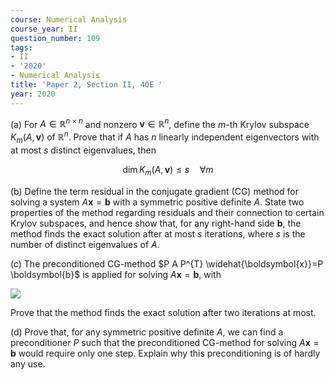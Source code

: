 ```yaml
---
course: Numerical Analysis
course_year: II
question_number: 109
tags:
- II
- '2020'
- Numerical Analysis
title: 'Paper 2, Section II, 40E '
year: 2020
---
```




(a) For $A \in \mathbb{R}^{n \times n}$ and nonzero $\boldsymbol{v} \in \mathbb{R}^{n}$, define the $m$-th Krylov subspace $K_{m}(A, \boldsymbol{v})$ of $\mathbb{R}^{n}$. Prove that if $A$ has $n$ linearly independent eigenvectors with at most $s$ distinct eigenvalues, then

$$\operatorname{dim} K_{m}(A, \boldsymbol{v}) \leqslant s \quad \forall m$$

(b) Define the term residual in the conjugate gradient (CG) method for solving a system $A \boldsymbol{x}=\boldsymbol{b}$ with a symmetric positive definite $A$. State two properties of the method regarding residuals and their connection to certain Krylov subspaces, and hence show that, for any right-hand side $\boldsymbol{b}$, the method finds the exact solution after at most $s$ iterations, where $s$ is the number of distinct eigenvalues of $A$.

(c) The preconditioned CG-method $P A P^{T} \widehat{\boldsymbol{x}}=P \boldsymbol{b}$ is applied for solving $A \boldsymbol{x}=\boldsymbol{b}$, with

![](https://cdn.mathpix.com/cropped/2022_04_28_bbf15a0aea848371efd9g-072.jpg?height=127&width=498&top_left_y=562&top_left_x=365)

Prove that the method finds the exact solution after two iterations at most.

(d) Prove that, for any symmetric positive definite $A$, we can find a preconditioner $P$ such that the preconditioned CG-method for solving $A \boldsymbol{x}=\boldsymbol{b}$ would require only one step. Explain why this preconditioning is of hardly any use.